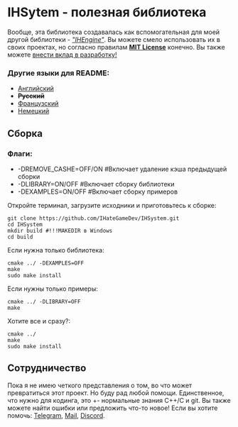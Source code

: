 # IHSytem - полезная библиотека
Вообще, эта библиотека создавалась как вспомогательная для моей другой библиотеки -
[*"IHEngine"*](https://github.com/IHateGameDev/IHEngine). Вы можете смело использовать их в своих проектах, но согласно правилам [**MIT License**](../License) конечно.
Вы также можете [внести вклад в разработку!](#cooperation)
### Другие языки для README:
- [Английский](../README.md)
- ~~**Русский**~~
- [Французский](RMFranch.md)
- [Немецкий](RMGerman.md)

## Сборка
### Флаги:
- -DREMOVE_CASHE=OFF/ON #Включает удаление кэша предыдущей сборки
- -DLIBRARY=ON/OFF #Включает сборку библиотеки
- -DEXAMPLES=ON/OFF #Включает сборку примеров

Откройте терминал, загрузите исходники и приготовьтесь к сборке:
```
git clone https://github.com/IHateGameDev/IHSystem.git
cd IHSystem
mkdir build #!!!MAKEDIR в Windows
cd build
```

Если нужна только библиотека:
```
cmake ../ -DEXAMPLES=OFF
make
sudo make install
```

Если нужны только примеры:
```
cmake ../ -DLIBRARY=OFF
make
```

Хотите все и сразу?:
```
cmake ../
make
sudo make install
```

## Сотрудничество
<a name="cooperation"></a>
Пока я не имею четкого представления о том, во что может превратиться этот проект.
Но буду рад любой помощи. Единственное, что нужно для кодинга, это +- нормальные знания C++/C и git.
Вы также можете найти ошибки или предложить что-то новое!
Если вы хотите помочь: [Telegram](https://t.me/IHateGameDev/), [Mail](izaachategamedev@gmail.com), [Discord](https://discordapp.com/users/1258273988908552293/).
